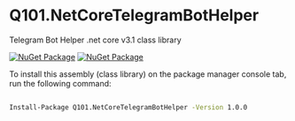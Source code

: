 # Q101.NetCoreTelegramBotHelper
 Telegram Bot Helper .net core v3.1 class library
 
[![NuGet Package](https://img.shields.io/nuget/v/Q101.NetCoreTelegramBotHelper.svg?style=for-the-badge&logo=appveyor)](https://www.nuget.org/packages/Q101.NetCoreTelegramBotHelper)
[![NuGet Package](https://img.shields.io/nuget/dt/Q101.NetCoreTelegramBotHelper.svg?style=for-the-badge&logo=appveyor)](https://www.nuget.org/packages/Q101.NetCoreTelegramBotHelper)



 To install this assembly (class library) on the package manager console tab, run the following command:
```bash

Install-Package Q101.NetCoreTelegramBotHelper -Version 1.0.0

```
